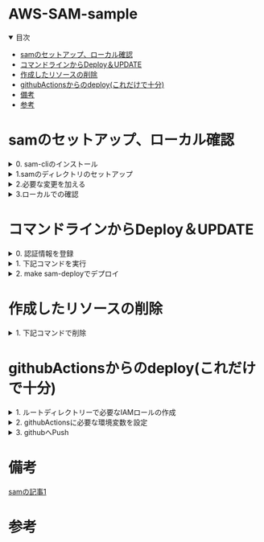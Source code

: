 # AWS-SAM-sample

<details open="open">
<summary>目次</summary>


- [samのセットアップ、ローカル確認](#samのセットアップ、ローカル確認)
- [コマンドラインからDeploy＆UPDATE](#コマンドラインからDeploy＆UPDATE)
- [作成したリソースの削除](#作成したリソースの削除)
- [githubActionsからのdeploy(これだけで十分)](#githubActionsからのdeploy(これだけで十分))
- [備考](#備考)
- [参考](#参考)
</details>


# samのセットアップ、ローカル確認

<details>
<summary> 0. sam-cliのインストール</summary>

- 下記コマンドでインストール

```zh
   brew tap aws/tap
   brew install aws-sam-cli
```

</details>


<details>
<summary> 1.samのディレクトリのセットアップ</summary>

- 下記コマンドで好きなランタイムでセットアップ
- Which template source would you like to use? -> 1
- Choose an AWS Quick Start application template -> 1
- Select your starter template -> 2
- 後はNoでOK

```zh
sam init --runtime nodejs18.x
```

</details>

<details>
<summary> 2.必要な変更を加える</summary>

- 好きにラムダ関数をかく
- デフォルトでルート直下にapp.tsが配置されて、使いづらいので、「controller」などのフォルダに切り分けた場合は、template.yamlの参照先も変更が必要


</details>

<details>
<summary> 3.ローカルでの確認</summary>

- 下記コマンドでlocalhost:3000で起動する。dynamoDBローカルなど、別のdocker-composeで起動しているコンテナと連携するためには --networkの設定が必須
- 今回は make sam-localでビルドとスタートの両方を実施するMakefileを準備した

```zh
sam build
sam local start-api
```

</details>

# コマンドラインからDeploy＆UPDATE

<details>
<summary> 0. 認証情報を登録</summary>

- ToroHandsOnのtemporaryのアクセスキーをターミナルの環境変数に設定
- リージョンを東京に設定
- samconfig.tomlを設定すること。

```zh
export AWS_DEFAULT_REGION=ap-northeast-1
```

```
# More information about the configuration file can be found here:
# https://docs.aws.amazon.com/serverless-application-model/latest/developerguide/serverless-sam-cli-config.html
version = 0.1

[default]
[default.global.parameters]
stack_name = "temp-ogata-sam"

[default.build.parameters]
cached = true
parallel = true

[default.validate.parameters]
lint = true

[default.deploy.parameters]
capabilities = "CAPABILITY_IAM"
confirm_changeset = true
resolve_s3 = true
stack_name = "temp-ogata-sam"
s3_prefix = "temp-ogata-sam"
region = "ap-northeast-1"
disable_rollback = true
image_repositories = []
force_upload = true

[default.package.parameters]
resolve_s3 = true

[default.sync.parameters]
watch = true

[default.local_start_api.parameters]
warm_containers = "EAGER"

[default.local_start_lambda.parameters]
warm_containers = "EAGER"

```

</details>

<details>
<summary> 1. 下記コマンドを実行</summary>


```zh
sam build
sam deploy --no-confirm-changeset --no-fail-on-empty-changeset
```

</details>

<details>
<summary> 2. make sam-deployでデプロイ</summary>

- 下記を実施しても、APIGatewayのエンドポイントは変わらないので、実質Updateできる
- 最初に、samconfig.tomlの「stack_name, s3_prefix, region」など対話中に聞かれる値を設定しておく
- 後は下記のデプロイコマンドを実行。今回は make sam-deployでまとめて実行できるようにしている


```zh
sam build
sam deploy --no-confirm-changeset --no-fail-on-empty-changeset
```

</details>

# 作成したリソースの削除

<details>
<summary> 1. 下記コマンドで削除</summary>


```zh
sam delete --stack-name <スタックネーム>
```

</details>

# githubActionsからのdeploy(これだけで十分)


<details>
<summary> 1. ルートディレクトリーで必要なIAMロールの作成</summary>

- GithubActionsで認可後に渡すAssumeロール、ラムダ関数にアタッチするロールを事前に作成
- 「1.AWS_DEFAULT_REGION, 2.GITHUB_ACCOUNT, 3.GITHUB_REPOSITORY」と、IAMアクセスキーをexportして環境変数に設定
- make iac-role-deployでデプロイする

```zh
make iac-role-deploy
```

</details>

<details>
<summary> 2. githubActionsに必要な環境変数を設定</summary>

- 添付の３つの環境変数を設定する

![](./assets/images/githubactions1.png)

</details>

<details>
<summary> 3. githubへPush</summary>

- github-ci.ymlに必要事項がかけたらPush
- 今回はS3バケット名は環境変数で指定＆毎回クリーンナップするようにした（無限にUPDATE毎に増えていくので）

</details>




# 備考
[samの記事1](https://zenn.dev/toccasystems/articles/aws-sam-setup?redirected=1)

# 参考


